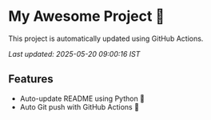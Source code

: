 # My Awesome Project 🚀

This project is automatically updated using GitHub Actions.

_Last updated: 2025-05-20 09:00:16 IST_

## Features
- Auto-update README using Python 🐍
- Auto Git push with GitHub Actions 🤖
